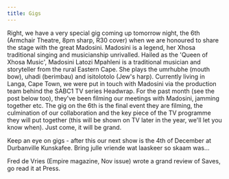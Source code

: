 ```yaml
---
title: Gigs
---
```


Right, we have a very special gig coming up tomorrow night, the 6th (Armchair Theatre, 8pm sharp, R30 cover) when we are honoured to share the stage with the great Madosini. Madosini is a legend, her Xhosa traditional singing and musicianship unrivalled. Hailed as the 'Queen of Xhosa Music', Madosini Latozi Mpahleni is a traditional musician and storyteller from the rural Eastern Cape. She plays the umrhubhe (mouth bow), uhadi (berimbau) and isitolotolo (Jew's harp). Currently living in Langa, Cape Town, we were put in touch with Madosini via the production team behind the SABC1 TV series Headwrap. For the past month (see the post below too), they've been filming our meetings with Madosini, jamming together etc. The gig on the 6th is the final event they are filming, the culmination of our collaboration and the key piece of the TV programme they will put together (this will be shown on TV later in the year, we'll let you know when). Just come, it will be grand.

Keep an eye on gigs - after this our next show is the 4th of December at Durbanville Kunskafee. Bring julle vriende wat laaskeer so skaam was...

Fred de Vries (Empire magazine, Nov issue) wrote a grand review of Saves, go read it at Press.
